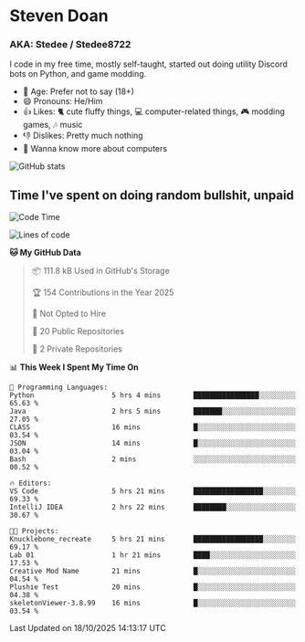 # Steven Doan
### AKA: Stedee / Stedee8722
I code in my free time, mostly self-taught, started out doing utility Discord bots on Python, and game modding.

- 🤔 Age: Prefer not to say (18+)
- 😄 Pronouns: He/Him
- 👍 Likes: 🐈 cute fluffy things, 💻 computer-related things, 🎮 modding games, 🎶 music
- 👎 Dislikes: Pretty much nothing
- 🥹 Wanna know more about computers

![GitHub stats](https://github-readme-stats-iota-mocha-40.vercel.app/api?username=Stedee8722&show=prs_merged,prs_merged_percentage&show_icons=true&theme=transparent)

## Time I've spent on doing random bullshit, unpaid
<!--START_SECTION:Time I've spent on doing random bullshit, unpaid-->
![Code Time](http://img.shields.io/badge/Code%20Time-362%20hrs%2010%20mins-blue)

![Lines of code](https://img.shields.io/badge/From%20Hello%20World%20I%27ve%20Written-91.7%20thousand%20lines%20of%20code-blue)

**🐱 My GitHub Data** 

> 📦 111.8 kB Used in GitHub's Storage 
 > 
> 🏆 154 Contributions in the Year 2025
 > 
> 🚫 Not Opted to Hire
 > 
> 📜 20 Public Repositories 
 > 
> 🔑 2 Private Repositories 
 > 
📊 **This Week I Spent My Time On** 

```text
💬 Programming Languages: 
Python                   5 hrs 4 mins        ████████████████░░░░░░░░░   65.63 % 
Java                     2 hrs 5 mins        ███████░░░░░░░░░░░░░░░░░░   27.05 % 
CLASS                    16 mins             █░░░░░░░░░░░░░░░░░░░░░░░░   03.54 % 
JSON                     14 mins             █░░░░░░░░░░░░░░░░░░░░░░░░   03.04 % 
Bash                     2 mins              ░░░░░░░░░░░░░░░░░░░░░░░░░   00.52 % 

🔥 Editors: 
VS Code                  5 hrs 21 mins       █████████████████░░░░░░░░   69.33 % 
IntelliJ IDEA            2 hrs 22 mins       ████████░░░░░░░░░░░░░░░░░   30.67 % 

🐱‍💻 Projects: 
Knucklebone_recreate     5 hrs 21 mins       █████████████████░░░░░░░░   69.17 % 
Lab 01                   1 hr 21 mins        ████░░░░░░░░░░░░░░░░░░░░░   17.53 % 
Creative Mod Name        21 mins             █░░░░░░░░░░░░░░░░░░░░░░░░   04.54 % 
Plushie Test             20 mins             █░░░░░░░░░░░░░░░░░░░░░░░░   04.38 % 
skeletonViewer-3.8.99    16 mins             █░░░░░░░░░░░░░░░░░░░░░░░░   03.54 % 
```


 Last Updated on 18/10/2025 14:13:17 UTC
<!--END_SECTION:Time I've spent on doing random bullshit, unpaid-->
